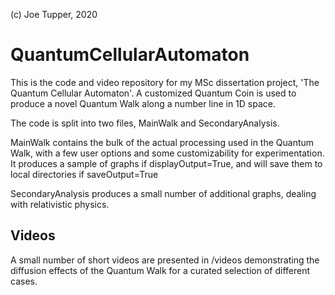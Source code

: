 (c) Joe Tupper, 2020

# QuantumCellularAutomaton
This is the code and video repository for my MSc dissertation project, 'The Quantum Cellular Automaton'. A customized Quantum Coin is used to produce a novel Quantum Walk along a number line in 1D space.

The code is split into two files, MainWalk and SecondaryAnalysis.

MainWalk contains the bulk of the actual processing used in the Quantum Walk, with a few user options and some customizability for experimentation. It produces a sample of graphs if displayOutput=True, and will save them to local directories if saveOutput=True

SecondaryAnalysis produces a small number of additional graphs, dealing with relativistic physics.


## Videos
A small number of short videos are presented in /videos demonstrating the diffusion effects of the Quantum Walk for a curated selection of different cases.
